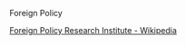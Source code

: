 Foreign Policy

[Foreign Policy Research Institute - Wikipedia](https://en.m.wikipedia.org/wiki/Foreign_Policy_Research_Institute)

